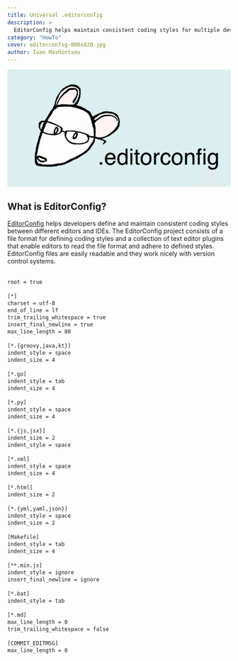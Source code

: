 ```yaml
---
title: Universal .editorconfig
description: >
  EditorConfig helps maintain consistent coding styles for multiple developers working on the same project across various editors and IDEs.
category: "HowTo"
cover: editorconfig-800x420.jpg
author: Ivan Mashintsev
---
```

![EditorConfig](editorconfig-800x420.jpg)

## What is EditorConfig?

[EditorConfig](http://editorconfig.org) helps developers define and maintain consistent coding styles between different editors and IDEs. 
The EditorConfig project consists of a file format for defining coding styles and a collection of text editor plugins that enable 
editors to read the file format and adhere to defined styles. 
EditorConfig files are easily readable and they work nicely with version control systems.

```editorconfig

root = true

[*]
charset = utf-8
end_of_line = lf
trim_trailing_whitespace = true
insert_final_newline = true
max_line_length = 80

[*.{groovy,java,kt}]
indent_style = space
indent_size = 4

[*.go]
indent_style = tab
indent_size = 4

[*.py]
indent_style = space
indent_size = 4

[*.{js,jsx}]
indent_size = 2
indent_style = space

[*.xml]
indent_style = space
indent_size = 4

[*.html]
indent_size = 2

[*.{yml,yaml,json}]
indent_style = space
indent_size = 2

[Makefile]
indent_style = tab
indent_size = 4

[**.min.js]
indent_style = ignore
insert_final_newline = ignore

[*.bat]
indent_style = tab

[*.md]
max_line_length = 0
trim_trailing_whitespace = false

[COMMIT_EDITMSG]
max_line_length = 0

```
